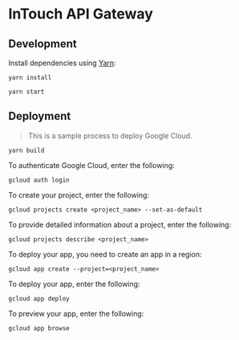 # InTouch API Gateway

## Development

Install dependencies using [Yarn](https://yarnpkg.org/):

    yarn install

    yarn start

## Deployment

> This is a sample process to deploy Google Cloud.

    yarn build

To authenticate Google Cloud, enter the following:

    gcloud auth login

To create your project, enter the following:

    gcloud projects create <project_name> --set-as-default

To provide detailed information about a project, enter the following:

    gcloud projects describe <project_name>

To deploy your app, you need to create an app in a region:

    gcloud app create --project=<project_name>

To deploy your app, enter the following:

    gcloud app deploy

To preview your app, enter the following:

    gcloud app browse
